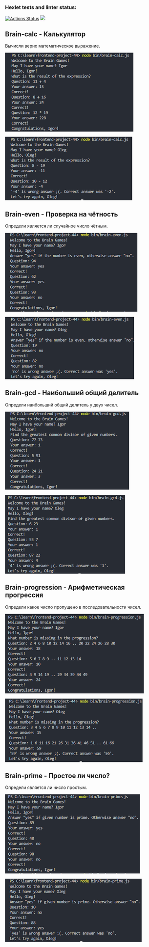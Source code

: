 ### Hexlet tests and linter status:
[![Actions Status](https://github.com/igortrubin/frontend-project-44/workflows/hexlet-check/badge.svg)](https://github.com/igortrubin/frontend-project-44/actions)
<a href="https://codeclimate.com/github/igortrubin/frontend-project-44/maintainability"><img src="https://api.codeclimate.com/v1/badges/2e7b8c72345890a6c7c6/maintainability" /></a>

<h2>Brain-calc - Калькулятор</h2>
<p>Вычисли верно математическое выражение.</p>

![Brain-calc](https://github.com/igortrubin/frontend-project-44/blob/main/image/Brain-calc.png)

![Brain-calc-error](https://github.com/igortrubin/frontend-project-44/blob/main/image/Brain-calc-error.png)

<h2>Brain-even - Проверка на чётность</h2>
<p>Определи является ли случайное число чётным.</p>

![Brain-even](https://github.com/igortrubin/frontend-project-44/blob/main/image/Brain-even.png)

![Brain-even-error](https://github.com/igortrubin/frontend-project-44/blob/main/image/Brain-even-error.png)

<h2>Brain-gcd - Наибольший общий делитель</h2>
<p>Определи наибольший общий делитель у двух чисел.</p>

![Brain-gcd](https://github.com/igortrubin/frontend-project-44/blob/main/image/Brain-gcd.png)

![Brain-gcd-error](https://github.com/igortrubin/frontend-project-44/blob/main/image/Brain-gcd-error.png)

<h2>Brain-progression - Арифметическая прогрессия</h2>
<p>Определи какое число пропущено в последовательности чисел.</p>

![Brain-progression](https://github.com/igortrubin/frontend-project-44/blob/main/image/Brain-progression.png)

![Brain-progression-error](https://github.com/igortrubin/frontend-project-44/blob/main/image/Brain-progression-error.png)

<h2>Brain-prime - Простое ли число?</h2>
<p>Определи является ли число простым.</p>

![Brain-prime](https://github.com/igortrubin/frontend-project-44/blob/main/image/Brain-prime.png)

![Brain-prime-error](https://github.com/igortrubin/frontend-project-44/blob/main/image/Brain-prime-error.png)

